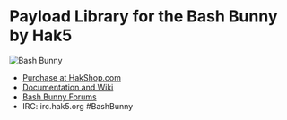 # Payload Library for the Bash Bunny by Hak5

![Bash Bunny](https://ucarecdn.com/936d2af6-f968-458e-8ea3-1ab80b3b45a0/-/stretch/off/-/resize/3000x/-/quality/lighter/ "Bash Bunny")

* [Purchase at HakShop.com](https://hakshop.com/products/bash-bunny "Purchase at HakShop.com")
* [Documentation and Wiki](http://wiki.bashbunny.com/#!index.md "Documentation and Wiki")
* [Bash Bunny Forums](https://forums.hak5.org/index.php?/forum/92-bash-bunny/ "Bash Bunny Forums")
* IRC: irc.hak5.org #BashBunny
